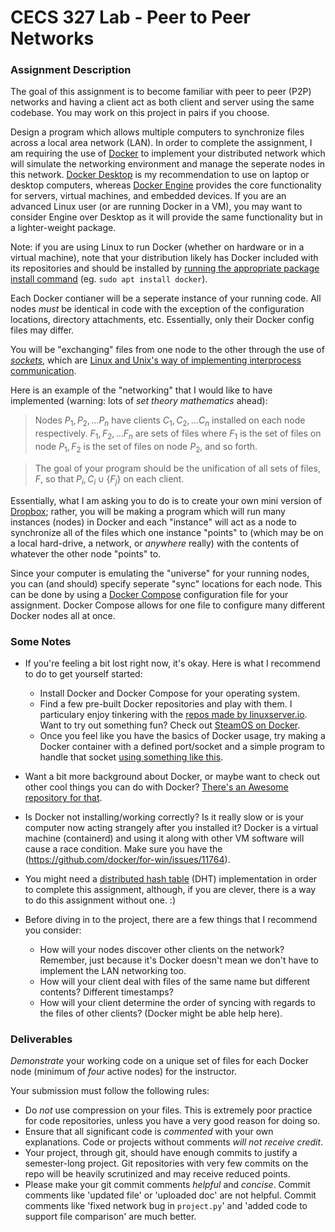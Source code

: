 # CECS 327 Lab - Peer to Peer Networks

### Assignment Description

The goal of this assignment is to become familiar with peer to peer (P2P) networks and having a client act as both client and server using the same codebase. You may work on this project in pairs if you choose.

Design a program which allows multiple computers to synchronize files across a local area network (LAN). In order to complete the assignment, I am requiring the use of [Docker](https://www.docker.com) to implement your distributed network which will simulate the networking environment and manage the seperate nodes in this network. [Docker Desktop](https://docs.docker.com/desktop) is my recommendation to use on laptop or desktop computers, whereas [Docker Engine](https://docs.docker.com/engine) provides the core functionality for servers, virtual machines, and embedded devices. If you are an advanced Linux user (or are running Docker in a VM), you may want to consider Engine over Desktop as it will provide the same functionality but in a lighter-weight package.

Note: if you are using Linux to run Docker (whether on hardware or in a virtual machine), note that your distribution likely has Docker included with its repositories and should be installed by [running the appropriate package install command](https://docs.docker.com/desktop/install/linux-install) (eg. `sudo apt install docker`).

Each Docker contianer will be a seperate instance of your running code. All nodes *must* be identical in code with the exception of the configuration locations, directory attachments, etc. Essentially, only their Docker config files may differ.

You will be "exchanging" files from one node to the other through the use of *[sockets](https://linux.die.net/man/7/socket)*, which are [Linux and Unix's way of implementing interprocess communication](https://www.linuxhowtos.org/C_C++/socket.htm).

Here is an example of the "networking" that I would like to have implemented (warning: lots of *set theory mathematics* ahead):

> Nodes $P_{1},P_{2},\ldots P_{n}$ have clients $C_{1},C_{2},\ldots C_{n}$ installed on each node respectively. $F_{1},F_{2},\ldots F_{n}$ are sets of files where $F_{1}$ is the set of files on node $P_{1}, F_{2}$ is the set of files on node $P_{2}$, and so forth.

> The goal of your program should be the unification of all sets of files, $F$, so that $P_{i},C_{i}\cup \{ F_{j}\}$ on each client.

Essentially, what I am asking you to do is to create your own mini version of [Dropbox](https://dropbox.com); rather, you will be making a program which will run many instances (nodes) in Docker and each "instance" will act as a node to synchronize all of the files which one instance "points" to (which may be on a local hard-drive, a network, or *anywhere* really) with the contents of whatever the other node "points" to.

Since your computer is emulating the "universe" for your running nodes, you can (and should) specify seperate "sync" locations for each node. This can be done by using a [Docker Compose](https://docs.docker.com/compose) configuration file for your assignment. Docker Compose allows for one file to configure many different Docker nodes all at once.

### Some Notes

* If you're feeling a bit lost right now, it's okay. Here is what I recommend to do to get yourself started:
  * Install Docker and Docker Compose for your operating system.
  * Find a few pre-built Docker repositories and play with them. I particulary enjoy tinkering with the [repos made by linuxserver.io](https://www.linuxserver.io). Want to try out something fun? Check out [SteamOS on Docker](https://github.com/linuxserver/docker-steamos).
  * Once you feel like you have the basics of Docker usage, try making a Docker container with a defined port/socket and a simple program to handle that socket [using something like this](https://realpython.com/python-sockets).

* Want a bit more background about Docker, or maybe want to check out other cool things you can do with Docker? [There's an Awesome repository for that](https://github.com/veggiemonk/awesome-docker).

* Is Docker not installing/working correctly? Is it really slow or is your computer now acting strangely after you installed it? Docker is a virtual machine (containerd) and using it along with other VM software will cause a race condition. Make sure you have the (https://github.com/docker/for-win/issues/11764).

* You might need a [distributed hash table](https://stackoverflow.com/questions/144360/simple-basic-explanation-of-a-distributed-hash-table-dht) (DHT) implementation in order to complete this assignment, although, if you are clever, there is a way to do this assignment without one. :)

* Before diving in to the project, there are a few things that I recommend you consider:
  * How will your nodes discover other clients on the network? Remember, just because it's Docker doesn't mean we don't have to implement the LAN networking too.
  * How will your client deal with files of the same name but different contents? Different timestamps?
  * How will your client determine the order of syncing with regards to the files of other clients? (Docker might be able help here).

### Deliverables

*Demonstrate* your working code on a unique set of files for each Docker node (minimum of *four* active nodes) for the instructor.

Your submission must follow the following rules:

* Do *not* use compression on your files. This is extremely poor practice for code repositories, unless you have a very good reason for doing so.
* Ensure that all significant code is *commented* with your own explanations. Code or projects without comments *will not receive credit*.
* Your project, through git, should have enough commits to justify a semester-long project. Git repositories with very few commits on the repo will be heavily scrutinized and may receive reduced points.
* Please make your git commit comments *helpful* and *concise*. Commit comments like 'updated file' or 'uploaded doc' are not helpful. Commit comments like 'fixed network bug in `project.py`' and 'added code to support file comparison' are much better.
